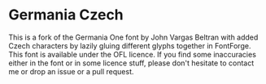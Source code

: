 # Germania Czech
This is a fork of the Germania One font by John Vargas Beltran with added Czech
characters by lazily gluing different glyphs together in FontForge. This font is
available under the OFL licence. If you find some inaccuracies either in the
font or in some licence stuff, please don't hesitate to contact me or drop an
issue or a pull request.

